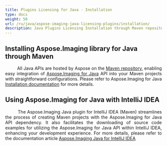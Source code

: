 ```yaml
---
title: Plugins Licensing for Java - Installation
type: docs
weight: 50
url: /ru/java/aspose-imaging-java-licensing-plugins/installation/
description: Java Plugins Licensing Installation through Maven repository. Aspose.Imaging Java for IntelliJ IDEA.
---
```


## **Installing Aspose.Imaging library for Java through Maven**

<p align='justify'>
&nbsp;&nbsp;&nbsp;&nbsp;&nbsp;&nbsp;&nbsp;&nbsp;
All Java APIs are hosted by Aspose on the <a href="https://repository.aspose.com/repo/com/aspose/">Maven repository</a>, enabling easy integration of <a href="https://releases.aspose.com/ru/java/repo/com/aspose/aspose-imaging/">Aspose.Imaging for Java</a> API into your Maven projects with straightforward configurations. Please refer to Aspose.Imaging for Java <a href="/imaging/ru/java/installation/">Installation documentation</a> for more details.
</p>

## **Using Aspose.Imaging for Java with IntelliJ IDEA**

<p align='justify'>
&nbsp;&nbsp;&nbsp;&nbsp;&nbsp;&nbsp;&nbsp;&nbsp;
The Aspose.Imaging Java plugin for IntelliJ IDEA (Maven) streamlines the process of creating Maven projects with the Aspose.Imaging for Java API dependency. It also facilitates the downloading of source code examples for utilizing the Aspose.Imaging for Java API within IntelliJ IDEA, enhancing your development experience. For more details, please refer to the documentation article <a href="/imaging/ru/java/aspose-imaging-java-for-intellij-idea-maven/">Aspose.Imaging Java for IntelliJ IDEA</a>
</p>
